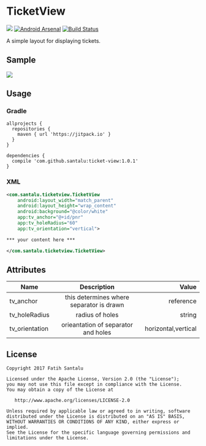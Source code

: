 # TicketView

[![](https://jitpack.io/v/santalu/ticket-view.svg)](https://jitpack.io/#santalu/ticket-view) [![Android Arsenal](https://img.shields.io/badge/Android%20Arsenal-TicketView-brightgreen.svg?style=flat)](https://android-arsenal.com/details/1/6223) [![Build Status](https://travis-ci.org/santalu/ticket-view.svg?branch=master)](https://travis-ci.org/santalu/ticket-view)

A simple layout for displaying tickets.

## Sample

<img src="https://github.com/santalu/ticket-view/blob/master/screens/sample.png"/>

## Usage

### Gradle
```
allprojects {
  repositories {
    maven { url 'https://jitpack.io' }
  }
}
```
```
dependencies {
  compile 'com.github.santalu:ticket-view:1.0.1'
}
```

### XML
```xml
<com.santalu.ticketview.TicketView
    android:layout_width="match_parent"
    android:layout_height="wrap_content"
    android:background="@color/white"
    app:tv_anchor="@+id/pnr"
    app:tv_holeRadius="60"
    app:tv_orientation="vertical">

*** your content here ***

</com.santalu.ticketview.TicketView>
```

## Attributes

| Name        | Description           | Value  |
| ------------- |:-------------:| -----:|
| tv_anchor     | this determines where separator is drawn     | reference |
| tv_holeRadius | radius of holes      |   string |
| tv_orientation | orieantation of separator and holes      |   horizontal,vertical |

## License
```
Copyright 2017 Fatih Santalu

Licensed under the Apache License, Version 2.0 (the "License");
you may not use this file except in compliance with the License.
You may obtain a copy of the License at

   http://www.apache.org/licenses/LICENSE-2.0

Unless required by applicable law or agreed to in writing, software
distributed under the License is distributed on an "AS IS" BASIS,
WITHOUT WARRANTIES OR CONDITIONS OF ANY KIND, either express or implied.
See the License for the specific language governing permissions and
limitations under the License.
```
